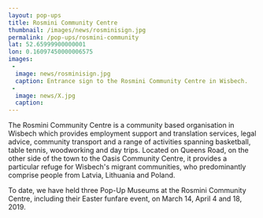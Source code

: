 ```yaml
---
layout: pop-ups
title: Rosmini Community Centre
thumbnail: /images/news/rosminisign.jpg
permalink: /pop-ups/rosmini-community
lat: 52.65999900000001
lon: 0.16097450000006575
images:
 -
  image: news/rosminisign.jpg
  caption: Entrance sign to the Rosmini Community Centre in Wisbech.
 -
  image: news/X.jpg
  caption:
---
```


The Rosmini Community Centre is a community based organisation in Wisbech which provides employment support and translation services, legal advice, community transport and a range of activities spanning basketball, table tennis, woodworking and day trips. Located on Queens Road, on the other side of the town to the Oasis Community Centre, it provides a particular refuge for Wisbech's migrant communities, who predominantly comprise people from Latvia, Lithuania and Poland.

To date, we have held three Pop-Up Museums at the Rosmini Community Centre, including their Easter funfare event, on March 14, April 4 and 18, 2019.
